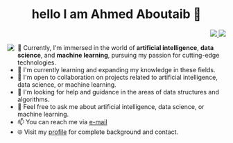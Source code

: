 
<h1 align="center">hello I am Ahmed Aboutaib 👋 </h1>
<p align="right">
  <a href="https://www.linkedin.com/in/aboutaib/">
    <img src="https://img.shields.io/badge/linkedin-0077B5?style=flat&logo=linkedin&logoColor=white"/>
  </a>
  <a href="https://www.instagram.com/aboutaib.ahmed/">
    <img src="https://img.shields.io/badge/instagram-E4405F?style=flat&logo=instagram&logoColor=whitea"/>
  </a>
</p>

<img src="https://github.com/ahmedaboutaib/ahmed/blob/main/Monkey_Kid_Coding.gif" align='left' />




<!--
**ahmedaboutaib/ahmedaboutaib** is a ✨ _special_ ✨ repository because its `README.md` (this file) appears on your GitHub profile.

Here are some ideas to get you started:

- 🔭 I’m currently working on ...
- 🌱 I’m currently learning ...
- 👯 I’m looking to collaborate on ...
- 🤔 I’m looking for help with ...
- 💬 Ask me about ...
- 📫 How to reach me: ...
- 😄 Pronouns: ...
- ⚡ Fun fact: ...
-->
- 🔭 Currently, I'm immersed in the world of **artificial intelligence**, **data science**, and **machine learning**, pursuing my passion for cutting-edge technologies.
- 🌱 I'm currently learning and expanding my knowledge in these fields.
- 👯 I'm open to collaboration on projects related to artificial intelligence, data science, or machine learning.
- 🤔 I'm looking for help and guidance in the areas of data structures and algorithms.
- 💬 Feel free to ask me about artificial intelligence, data science, or machine learning.
- 📫 You can reach me via [e-mail](mailto:ahmadaboutaib@gmail.com)
- 🌐 Visit my [profile](https://www.linkedin.com/in/ahmed-aboutaib-085089265/) for complete background and contact.

